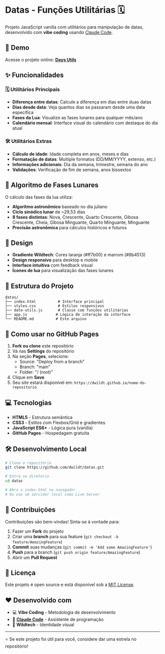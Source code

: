 # Datas - Funções Utilitárias 🗓️

Projeto JavaScript vanilla com utilitários para manipulação de datas, desenvolvido com **vibe coding** usando [Claude Code](https://claude.ai/code).

## 🚀 Demo

Acesse o projeto online: **[Days Utils](https://dwildt.github.io/datas)**

## ✨ Funcionalidades

### 🗓️ Utilitários Principais
- **Diferença entre datas**: Calcule a diferença em dias entre duas datas
- **Dias desde data**: Veja quantos dias se passaram desde uma data específica
- **Fases da Lua**: Visualize as fases lunares para qualquer mês/ano
- **Calendário mensal**: Interface visual do calendário com destaque do dia atual

### 🛠️ Utilitários Extras
- **Cálculo de idade**: Idade completa em anos, meses e dias
- **Formatação de datas**: Multiple formatos (DD/MM/YYYY, extenso, etc.)
- **Informações adicionais**: Dia da semana, trimestre, semana do ano
- **Validações**: Verificação de fim de semana, anos bissextos

## 🌙 Algoritmo de Fases Lunares

O cálculo das fases da lua utiliza:
- **Algoritmo astronômico** baseado no dia juliano
- **Ciclo sinódico lunar** de ~29,53 dias
- **8 fases distintas**: Nova, Crescente, Quarto Crescente, Gibosa Crescente, Cheia, Gibosa Minguante, Quarto Minguante, Minguante
- **Precisão astronômica** para cálculos históricos e futuros

## 🎨 Design

- **Gradiente Wildtech**: Cores laranja (#ff7b00) e marrom (#8b4513)
- **Design responsivo** para desktop e mobile
- **Interface intuitiva** com feedback visual
- **Ícones de lua** para visualização das fases lunares

## 📁 Estrutura do Projeto

```
datas/
├── index.html          # Interface principal
├── styles.css          # Estilos responsivos
├── date-utils.js       # Classe com funções utilitárias
├── app.js             # Lógica de interação da interface
└── README.md          # Este arquivo
```

## 🚀 Como usar no GitHub Pages

1. **Fork ou clone** este repositório
2. Vá nas **Settings** do repositório
3. Na seção **Pages**, selecione:
   - Source: "Deploy from a branch"
   - Branch: "main" 
   - Folder: "/ (root)"
4. Clique em **Save**
5. Seu site estará disponível em: `https://dwildt.github.io/nome-do-repositorio`

## 💻 Tecnologias

- **HTML5** - Estrutura semântica
- **CSS3** - Estilos com Flexbox/Grid e gradientes
- **JavaScript ES6+** - Lógica pura (vanilla)
- **GitHub Pages** - Hospedagem gratuita

## 🛠️ Desenvolvimento Local

```bash
# Clone o repositório
git clone https://github.com/dwildt/datas.git

# Entre no diretório
cd datas

# Abra o index.html no navegador
# Ou use um servidor local como Live Server
```

## 🤝 Contribuições

Contribuições são bem-vindas! Sinta-se à vontade para:

1. Fazer um **Fork** do projeto
2. Criar uma **branch** para sua feature (`git checkout -b feature/AmazingFeature`)
3. **Commit** suas mudanças (`git commit -m 'Add some AmazingFeature'`)
4. **Push** para a branch (`git push origin feature/AmazingFeature`)
5. Abrir um **Pull Request**

## 📜 Licença

Este projeto é open source e está disponível sob a [MIT License](LICENSE.md).

## ❤️ Desenvolvido com

- 💻 **Vibe Coding** - Metodologia de desenvolvimento
- 🤖 **[Claude Code](https://claude.ai/code)** - Assistente de programação
- 🎨 **Wildtech** - Identidade visual

---

⭐ Se este projeto foi útil para você, considere dar uma estrela no repositório!